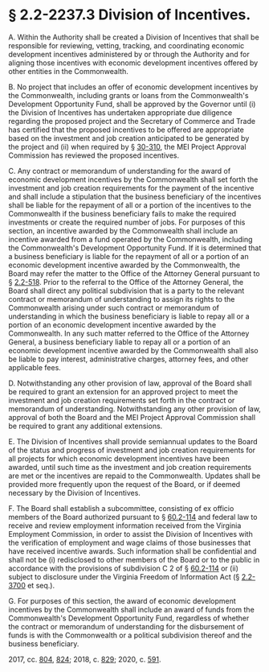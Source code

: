 # § 2.2-2237.3 Division of Incentives.

<p>A. Within the Authority shall be created a Division of Incentives that shall be responsible for reviewing, vetting, tracking, and coordinating economic development incentives administered by or through the Authority and for aligning those incentives with economic development incentives offered by other entities in the Commonwealth.</p><p>B. No project that includes an offer of economic development incentives by the Commonwealth, including grants or loans from the Commonwealth's Development Opportunity Fund, shall be approved by the Governor until (i) the Division of Incentives has undertaken appropriate due diligence regarding the proposed project and the Secretary of Commerce and Trade has certified that the proposed incentives to be offered are appropriate based on the investment and job creation anticipated to be generated by the project and (ii) when required by § <a href='/vacode/30-310/'>30-310</a>, the MEI Project Approval Commission has reviewed the proposed incentives.</p><p>C. Any contract or memorandum of understanding for the award of economic development incentives by the Commonwealth shall set forth the investment and job creation requirements for the payment of the incentive and shall include a stipulation that the business beneficiary of the incentives shall be liable for the repayment of all or a portion of the incentives to the Commonwealth if the business beneficiary fails to make the required investments or create the required number of jobs. For purposes of this section, an incentive awarded by the Commonwealth shall include an incentive awarded from a fund operated by the Commonwealth, including the Commonwealth's Development Opportunity Fund. If it is determined that a business beneficiary is liable for the repayment of all or a portion of an economic development incentive awarded by the Commonwealth, the Board may refer the matter to the Office of the Attorney General pursuant to § <a href='/vacode/2.2-518/'>2.2-518</a>. Prior to the referral to the Office of the Attorney General, the Board shall direct any political subdivision that is a party to the relevant contract or memorandum of understanding to assign its rights to the Commonwealth arising under such contract or memorandum of understanding in which the business beneficiary is liable to repay all or a portion of an economic development incentive awarded by the Commonwealth. In any such matter referred to the Office of the Attorney General, a business beneficiary liable to repay all or a portion of an economic development incentive awarded by the Commonwealth shall also be liable to pay interest, administrative charges, attorney fees, and other applicable fees.</p><p>D. Notwithstanding any other provision of law, approval of the Board shall be required to grant an extension for an approved project to meet the investment and job creation requirements set forth in the contract or memorandum of understanding. Notwithstanding any other provision of law, approval of both the Board and the MEI Project Approval Commission shall be required to grant any additional extensions.</p><p>E. The Division of Incentives shall provide semiannual updates to the Board of the status and progress of investment and job creation requirements for all projects for which economic development incentives have been awarded, until such time as the investment and job creation requirements are met or the incentives are repaid to the Commonwealth. Updates shall be provided more frequently upon the request of the Board, or if deemed necessary by the Division of Incentives.</p><p>F. The Board shall establish a subcommittee, consisting of ex officio members of the Board authorized pursuant to § <a href='/vacode/60.2-114/'>60.2-114</a> and federal law to receive and review employment information received from the Virginia Employment Commission, in order to assist the Division of Incentives with the verification of employment and wage claims of those businesses that have received incentive awards. Such information shall be confidential and shall not be (i) redisclosed to other members of the Board or to the public in accordance with the provisions of subdivision C 2 of § <a href='/vacode/60.2-114/'>60.2-114</a> or (ii) subject to disclosure under the Virginia Freedom of Information Act (§ <a href='/vacode/2.2-3700/'>2.2-3700</a> et seq.).</p><p>G. For purposes of this section, the award of economic development incentives by the Commonwealth shall include an award of funds from the Commonwealth's Development Opportunity Fund, regardless of whether the contract or memorandum of understanding for the disbursement of funds is with the Commonwealth or a political subdivision thereof and the business beneficiary.</p><p>2017, cc. <a href='http://lis.virginia.gov/cgi-bin/legp604.exe?171+ful+CHAP0804'>804</a>, <a href='http://lis.virginia.gov/cgi-bin/legp604.exe?171+ful+CHAP0824'>824</a>; 2018, c. <a href='http://lis.virginia.gov/cgi-bin/legp604.exe?181+ful+CHAP0829'>829</a>; 2020, c. <a href='http://lis.virginia.gov/cgi-bin/legp604.exe?201+ful+CHAP0591'>591</a>.</p>